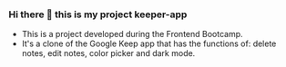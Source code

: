 ### Hi there 👋 this is my project keeper-app

- This is a project developed during the Frontend Bootcamp.
- It's a clone of the Google Keep app that has the functions of: delete notes, edit notes, color picker and dark mode.
